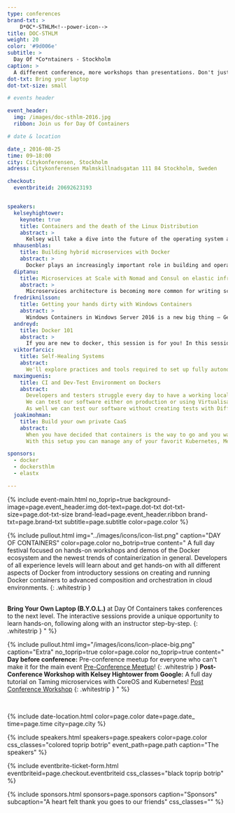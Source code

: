 ```yaml
---
type: conferences
brand-txt: >
    D*OC*-STHLM<!--power-icon-->
title: DOC-STHLM
weight: 20
color: '#9d006e'
subtitle: >
  Day Of *Co*ntainers - Stockholm
caption: >
  A different conference, more workshops than presentations. Don't just listen - work and learn. Bring your laptop; we'll be hacking containers all day
dot-txt: Bring your laptop
dot-txt-size: small

# events header

event_header:
  img: /images/doc-sthlm-2016.jpg
  ribbon: Join us for Day Of Containers

# date & location

date_: 2016-08-25
time: 09—18:00
city: Citykonferensen, Stockholm
adress: Citykonferensen Malmskillnadsgatan 111 84 Stockholm, Sweden

checkout:
  eventbriteid: 20692623193


speakers:
  kelseyhightower:
    keynote: true
    title: Containers and the death of the Linux Distribution
    abstract: >
      Kelsey will take a dive into the future of the operating system and how containers have the potential to destroy the Linux distro as we know it.
  mhausenblas:
    title: Building hybrid microservices with Docker
    abstract: >
      Docker plays an increasingly important role in building and operating modern applications, both on-premises and in the cloud. In this introductory workshop, you will get an end-to-end understanding of Linux containers and how to operate and orchestrate them at scale. The course will teach you about the low-level concepts that make up Linux containers, how to deploy Docker containers, and how to orchestrate them using tools like Kubernetes and Mesos Marathon
  diptanu:
    title: Microservices at Scale with Nomad and Consul on elastic infrastructure
    abstract: >
      Microservices architecture is becoming more common for writing scalable modern services targeted for public and private clouds. However, the architecture brings in with itself a lot of challenges with respect to availability, reliable inter-process communication across services, deployment orchestration and operations. In this talk, I will go into how to design and run Microservices at scale on Docker and elastic infrastructure.
  fredriknilsson:
    title: Getting your hands dirty with Windows Containers
    abstract: >
      Windows Containers in Windows Server 2016 is a new big thing – Get a solid introduction to the upcoming Windows and Hyper-V Containers that will be part of the next release of Windows Server.
  andreyd:
    title: Docker 101
    abstract: >
      If you are new to docker, this session is for you! In this sessions you will learn all the basics of docker and its main components. We will go through the the concept of containers, writing your own docker files, connecting data volumes, and basic orchestration with compose and swarm. Bring your laptops!
  viktorfarcic:
    title: Self-Healing Systems
    abstract:
      We'll explore practices and tools required to set up fully autonomous self-healing systems capable of both reactive recuperation from failures and proactive predictions of steps that should be taken to prevent failures before they happen.   We'll use tools like Docker, Docker Swarm, Docker Compose, Consul, Consul Template, Registrator and Jenkins to design and develop a system that is continuously deploying services packed as containers and performs actions that will recuperate it from failures and scale or de-scale depending on historical records.
  maximguenis:
    title: CI and Dev-Test Environment on Dockers
    abstract:
      Developers and testers struggle every day to have a working local development environment ready when developing, debugging and going through the continuous integration cycle (CI).
      We can test our software either on production or using Virtualisation solutions or solve that by using docker based dev testing environment.
      As well we can test our software without creating tests with Diffy. Diffy finds potential bugs in your service using running instances of your new code and your old code side by side.
  joakimohman:
    title: Build your own private CaaS
    abstract:
      When you have decided that containers is the way to go and you want to take it in to production then this session is for you. We will explore on how to build and manage a scalable and fault tolerant private Container as a Service (CaaS) platform on top of IaaS using Terraform and Rancher.
      With this setup you can manage any of your favorit Kubernetes, Mesos or Swarm container cluster.

sponsors:
  - docker
  - dockersthlm
  - elastx

---
```


{% include event-main.html
no_toprip=true
background-image=page.event_header.img
dot-text=page.dot-txt
dot-txt-size=page.dot-txt-size
brand-lead=page.event_header.ribbon
brand-txt=page.brand-txt
subtitle=page.subtitle
color=page.color %}

{% include pullout.html
img="../images/icons/icon-list.png"
caption="DAY OF CONTAINERS"
color=page.color
no_botrip=true
content="
A full day festival focused on hands-on workshops and demos of the Docker ecosystem and the newest trends of containerization in general. Developers of all experience levels will learn about and get hands-on with all different aspects of Docker from introductory sessions on creating and running Docker containers to advanced composition and orchestration in cloud environments.
{: .whitestrip }  
 <br />

**Bring Your Own Laptop (B.Y.O.L.)** at Day Of Containers takes conferences to the next level. The interactive sessions provide a unique opportunity to learn hands-on, following along with an instructor step-by-step.
{: .whitestrip }
"
%}

{% include pullout.html
img="/images/icons/icon-place-big.png"
caption="Extra"
no_toprip=true
color=page.color
no_toprip=true
content="
**Day before conference:** Pre-conference meetup for everyone who can't make it for the main event [Pre-Conference Meetup](http://www.meetup.com/Docker-Stockholm/events/231517148/)!
{: .whitestrip }
**Post-Conference Workshop with Kelsey Hightower from Google:** A full day tutorial on Taming microservices with CoreOS and Kubernetes! [Post Conference Workshop](https://docsthlmworkshop.eventbrite.co.uk)
{: .whitestrip }
"
%}

<br/>

{% include date-location.html
color=page.color
date=page.date_
time=page.time
city=page.city %}

{% include speakers.html
speakers=page.speakers
color=page.color
css_classes="colored toprip botrip"
event_path=page.path
caption="The speakers" %}

{% include eventbrite-ticket-form.html
eventbriteid=page.checkout.eventbriteid
css_classes="black toprip botrip" %}

{% include sponsors.html
sponsors=page.sponsors
caption="Sponsors"
subcaption="A heart felt thank you goes to our friends"
css_classes="" %}
